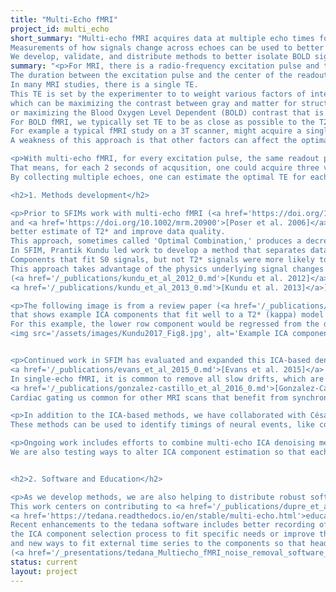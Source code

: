 ```yaml
---
title: "Multi-Echo fMRI"
project_id: multi_echo
short_summary: "Multi-echo fMRI acquires data at multiple echo times following each radio-frequency excitation pulse.
Measurements of how signals change across echoes can be used to better isolate the Blood Oxygen Level Dependent (BOLD) signal that is relevant to most fMRI studies.
We develop, validate, and distribute methods to better isolate BOLD signal with the goal of improving fMRI data quality."
summary: "<p>For MRI, there is a radio-frequency excitation pulse and then a period where signal is read.
The duration between the excitation pulse and the center of the readout period is the echo time (TE).
In many MRI studies, there is a single TE.
This TE is set by the experimenter to to weight various factors of interest,
which can be maximizing the contrast between gray and matter for structural imaging,
or maximizing the Blood Oxygen Level Dependent (BOLD) contrast that is often used in fMRI.
For BOLD fMRI, we typically set TE to be as close as possible to the T2* decay value for gray matter.
For example a typical fMRI study on a 3T scanner, might acquire a single volume every 2 seconds with TE=28ms.
A weakness of this approach is that other factors can affect the optimal TE for BOLD and undesired signals are also included for any given TR.</p>

<p>With multi-echo fMRI, for every excitation pulse, the same readout period is repeated as many times as possible before the next excitation pulse.
That means, for each 2 seconds of acqusition, one could acquire three volumes with TE=(14ms, 28ms, and 42ms).
By collecting multiple echoes, one can estimate the optimal TE for each voxel and use examine who signal changes across echoes to better isolate signal that is likely to be BOLD weighted.</p>

<h2>1. Methods development</h2>

<p>Prior to SFIMs work with multi-echo fMRI (<a href='https://doi.org/10.1002/(SICI)1522-2594(199907)42:1<87::AID-MRM13>3.0.CO;2-O'>[Posse et al. 1999]</a>
and <a href='https://doi.org/10.1002/mrm.20900'>[Poser et al. 2006]</a>) developed methods to take the weighed average of all echoes to benefit from a
better estimate of T2* and improve data quality.
This approach, sometimes called 'Optimal Combination,' produces a decrease in signal dropout and increase in the contrast-to-noise ratio (CNR).
In SFIM, Prantik Kundu led work to develop a method that separates data into ICA components and the fits each component to models of T2* and S0 signals.
Components that fit S0 signals, but not T2* signals were more likely to be artifacts, from the scanner or from head motion, which would be regressed from the data.
This approach takes advantage of the physics underlying signal changes across echoes to identify noise.
(<a href='/_publications/kundu_et_al_2012_0.md'>[Kundu et al. 2012]</a> and 
<a href='/_publications/kundu_et_al_2013_0.md'>[Kundu et al. 2013]</a>).</p>

<p>The following image is from a review paper (<a href='/_publications/kundu_et_al_2017_0.md'>[Kundu et al. 2017]</a>)
that shows example ICA components that fit well to a T2* (kappa) model (top row) and S0 (rho) model (bottom row).
For this example, the lower row component would be regressed from the data as noise.
<img src='/assets/images/Kundu2017_Fig8.jpg', alt='Example ICA components for T2* kappa weighting and S0 rho weighting. Figure 8 from Kundu 2017'></p>


<p>Continued work in SFIM has evaluated and expanded this ICA-based denoising approach.
<a href='/_publications/evans_et_al_2015_0.md'>[Evans et al. 2015]</a> shows that multi-echo denoising has the potential to separate slow neural changes from other slow changes, like scanner signal drift.
In single-echo fMRI, it is common to remove all slow drifts, which are assumed to be noise, which makes it difficult to study slow changes such as in studies of learning or studies that use pharmaceutical drugs.
<a href='/_publications/gonzalez-castillo_et_al_2016_0.md'>[Gonzalez-Castillo et al. 2016]</a> evaluates multi-echo denoise across multiple task designs to show that it is an effective tool for improving signal in small regions with high suseptability to cardiac pulsations, like the inferior colliculus.
Cardiac gating us common for other MRI scans that benefit from synchronizing MRI acqusition with specific phases of the cardiac cycle, but it is rare with fMRI because variable spacing between volume aqusitions creates large artifacts. The above study shows that multi-echo denoising can remove these artifacts so that gated methods are possible with fMRI.</p>

<p>In addition to the ICA-based methods, we have collaborated with César Caballero-Gaudes' group to use multi-echo information to identify sparse peaks in fMRI series that are more likely to be neural in origin (<a href='/_publications/caballero-gaudes_et_al_2019_0.md'>[Caballero-Gaudes et al. 2019]</a> and <a href='/_publications/urunuela_et_al_2024.md'>[Uruñuela  et al. 2024]</a>).
These methods can be used to identify timings of neural events, like cognitive state changes with no additional assumptions or measures of participant behavior.</p>

<p>Ongoing work includes efforts to combine multi-echo ICA denoising methods with other ICA denoising methods that fit data to signals such as head motion, cardiac or respiratory fluctuations, or CSF signals. We are evaluating these methods both for event-related task designs (<a href='/_presentations/Multiecho_fMRI_denoising_with_physiological_and_motion_information_1.md'>[Holness et al. 2022]</a>) and naturalistic movie viewing (<a href='/_presentations/Multiecho_fMRI_removes_physiological_noise_during_naturalistic_viewing_1.md'>[Holness et al. 2023]</a>).
We are also testing ways to alter ICA component estimation so that each component more purely contains BOLD or non-BOLD signals (<a href='/_presentations/Moving_away_from_ICA_in_multiecho_fMRI_denoising_1.md'>[Handwerker et al. 2018]</a>).</p>


<h2>2. Software and Education</h2>

<p>As we develop methods, we are also helping to distribute robust software and educational materials so these methods are widely available to the research community.
This work centers on contributing to <a href='/_publications/dupre_et_al_2021_0'>tedana</a> which is both software and
<a href='https://tedana.readthedocs.io/en/stable/multi-echo.html'>educational resources</a> to help people better understand multi-echo fMRI and methods.
Recent enhancements to the tedana software includes better recording of how the algorithm processes each dataset and a way for anyone to modify
the ICA component selection process to fit specific needs or improve the overall method (<a href='/_presentations/tedana_A_growing_multiecho_fMRI_ecosystem_1.md'>[tedana team 2023]</a>)
and new ways to fit external time series to the components so that head motion and cardiac or respiratory fluctuations can be fully integrated into the component selection process
(<a href='/_presentations/tedana_Multiecho_fMRI_noise_removal_software_and_resources_1.md'>[tedana team 2024]</a>).</p>"
status: current
layout: project
---
```


